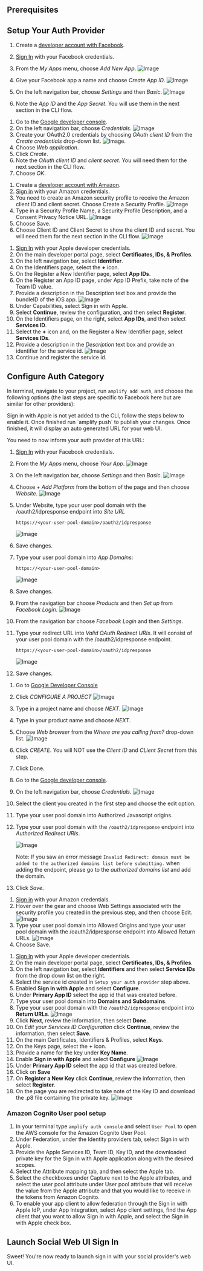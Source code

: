 ## Prerequisites

<inline-fragment platform="ios" src="~/lib/auth/fragments/ios/getting_started/10_preReq.md"></inline-fragment>
<inline-fragment platform="android" src="~/lib/auth/fragments/android/common_prereq.md"></inline-fragment>

## Setup Your Auth Provider

<amplify-block-switcher>
<amplify-block name="Facebook Login">

1. Create a [developer account with Facebook](https://developers.facebook.com/docs/facebook-login).

2. [Sign In](https://developers.facebook.com/) with your Facebook credentials.

3. From the *My Apps* menu, choose *Add New App*.
![Image](~/images/cognitoHostedUI/facebook1.png)

4. Give your Facebook app a name and choose *Create App ID*.
![Image](~/images/cognitoHostedUI/facebook2.png)

5. On the left navigation bar, choose *Settings* and then *Basic*.
![Image](~/images/cognitoHostedUI/facebook3.png)

6. Note the *App ID* and the *App Secret*. You will use them in the next section in the CLI flow.

</amplify-block>
<amplify-block name="Google Sign-In">

1. Go to the [Google developer console](https://console.developers.google.com).
2. On the left navigation bar, choose *Credentials*.
![Image](~/images/cognitoHostedUI/google5.png)
3. Create your OAuth2.0 credentials by choosing *OAuth client ID* from the *Create credentials* drop-down list.
![Image](~/images/cognitoHostedUI/google6.png).
4. Choose *Web application*.
5. Click *Create*.
6. Note the *OAuth client ID* and *client secret*. You will need them for the next section in the CLI flow.
7. Choose *OK*.

</amplify-block>
<amplify-block name="Login with Amazon">

1. Create a [developer account with Amazon](https://developer.amazon.com/login-with-amazon).
2. [Sign in](https://developer.amazon.com/loginwithamazon/console/site/lwa/overview.html) with your Amazon credentials.
3. You need to create an Amazon security profile to receive the Amazon client ID and client secret. Choose Create a Security Profile.
![Image](~/images/cognitoHostedUI/amazon1.png)
4. Type in a Security Profile Name, a Security Profile Description, and a Consent Privacy Notice URL.
![Image](~/images/cognitoHostedUI/amazon2.png)
5. Choose Save.
6. Choose Client ID and Client Secret to show the client ID and secret. You will need them for the next section in the CLI flow.
![Image](~/images/cognitoHostedUI/amazon3.png)

</amplify-block>

<amplify-block name="Sign in with Apple">

1. [Sign In](https://developer.apple.com/account/) with your Apple developer credentials.
2. On the main developer portal page, select **Certificates, IDs, & Profiles**.
3. On the left navigation bar, select **Identifier**.
4. On the Identifiers page, select the **+** icon.
5. On the Register a New Identifier page, select **App IDs**.
6. On the Register an App ID page, under App ID Prefix, take note of the Team ID value.
7. Provide a description in the Description text box and provide the bundleID of the iOS app.
![Image](~/images/cognitoHostedUI/apple1.png)
8. Under Capabilities, select Sign in with Apple.
9. Select **Continue**, review the configuration, and then select **Register**.
10. On the Identifiers page, on the right, select **App IDs**, and then select **Services ID**.
11. Select the **+** icon and, on the Register a New Identifier page, select **Services IDs**.
12. Provide a description in the *Description* text box and provide an identifier for the service id.
![Image](~/images/cognitoHostedUI/apple2.png)
13. Continue and register the service id.

</amplify-block>
</amplify-block-switcher>


## Configure Auth Category

In terminal, navigate to your project, run `amplify add auth`, and choose the following options (the last steps are specific to Facebook here but are similar for other providers):

<inline-fragment platform="android" src="~/lib/auth/fragments/android/social_signin_web_ui/10_cli_setup.md"></inline-fragment>
<inline-fragment platform="ios" src="~/lib/auth/fragments/ios/social_signin_web_ui/10_cli_setup.md"></inline-fragment>

<amplify-callout>
Sign in with Apple is not yet added to the CLI, follow the steps below to enable it.
</amplify-callout>
Once finished run `amplify push` to publish your changes. Once finished, it will display an auto generated URL for your web UI.

You need to now inform your auth provider of this URL:

<amplify-block-switcher>
<amplify-block name="Facebook Login">

1. [Sign In](https://developers.facebook.com/) with your Facebook credentials.
2. From the *My Apps* menu, choose *Your App*.
![Image](~/images/cognitoHostedUI/facebook1.png)
3. On the left navigation bar, choose *Settings* and then *Basic*.
![Image](~/images/cognitoHostedUI/facebook3.png)
4. Choose *+ Add Platform* from the bottom of the page and then choose *Website*.
![Image](~/images/cognitoHostedUI/facebook4.png)
5. Under Website, type your user pool domain with the /oauth2/idpresponse endpoint into *Site URL*

    `https://<your-user-pool-domain>/oauth2/idpresponse`

    ![Image](~/images/cognitoHostedUI/facebook5.png)
6. Save changes.
7. Type your user pool domain into *App Domains*:

    `https://<your-user-pool-domain>`

    ![Image](~/images/cognitoHostedUI/facebook6.png)
8. Save changes.
9. From the navigation bar choose *Products* and then *Set up* from *Facebook Login*.
![Image](~/images/cognitoHostedUI/facebook7.png)
10. From the navigation bar choose *Facebook Login* and then *Settings*.
11. Type your redirect URL into *Valid OAuth Redirect URIs*. It will consist of your user pool domain with the /oauth2/idpresponse endpoint.

    `https://<your-user-pool-domain>/oauth2/idpresponse`

    ![Image](~/images/cognitoHostedUI/facebook8.png)
12. Save changes.

</amplify-block>
<amplify-block name="Google Sign-In">

1. Go to [Google Developer Console](https://developers.google.com/identity/sign-in/web/sign-in)
2. Click *CONFIGURE A PROJECT*
![Image](~/images/cognitoHostedUI/google1.png)
3. Type in a project name and choose *NEXT*.
![Image](~/images/cognitoHostedUI/google2.png)
4. Type in your product name and choose *NEXT*.
5. Choose *Web browser* from the *Where are you calling from?* drop-down list.
![Image](~/images/cognitoHostedUI/google3.png)
6. Click *CREATE*. You will NOT use the *Client ID* and *CLient Secret* from this step.
7. Click Done.
8. Go to the [Google developer console](https://console.developers.google.com).
9. On the left navigation bar, choose *Credentials*.
![Image](~/images/cognitoHostedUI/google5.png)
10. Select the client you created in the first step and choose the edit option.
11. Type your user pool domain into Authorized Javascript origins.
12. Type your user pool domain with the `/oauth2/idpresponse` endpoint into *Authorized Redirect URIs*.

    ![Image](~/images/cognitoHostedUI/google7.png)

    Note: If you saw an error message `Invalid Redirect: domain must be added to the authorized domains list before submitting.` when adding the endpoint, please go to the *authorized domains list* and add the domain.
13. Click *Save*.

</amplify-block>
<amplify-block name="Login with Amazon">

1. [Sign in](https://developer.amazon.com/loginwithamazon/console/site/lwa/overview.html) with your Amazon credentials.
2. Hover over the gear and choose Web Settings associated with the security profile you created in the previous step, and then choose Edit.
![Image](~/images/cognitoHostedUI/amazon4.png)
3. Type your user pool domain into Allowed Origins and type your user pool domain with the /oauth2/idpresponse endpoint into Allowed Return URLs.
![Image](~/images/cognitoHostedUI/amazon5.png)
5. Choose Save.

</amplify-block>
<amplify-block name="Sign in with Apple">

1. [Sign In](https://developer.apple.com/account/) with your Apple developer credentials.
2. On the main developer portal page, select **Certificates, IDs, & Profiles**.
3. On the left navigation bar, select **Identifiers** and then select **Service IDs** from the drop down list on the right.
4. Select the service id created in `Setup your auth provider` step above.
5. Enabled **Sign In with Apple** and select **Configure**.
6. Under **Primary App ID** select the app id that was created before.
7. Type your user pool domain into **Domains and Subdomains**.
8. Type your user pool domain with the `/oauth2/idpresponse` endpoint into **Return URLs**.
![Image](~/images/cognitoHostedUI/apple3.png)
9. Click **Next**, review the information, then select **Done**.
10. On *Edit your Services ID Configuration* click **Continue**, review the information, then select **Save**.
11. On the main Certificates, Identifiers & Profiles, select **Keys**.
12. On the Keys page, select the **+** icon.
13. Provide a name for the key under **Key Name**.
14. Enable **Sign in with Apple** and select **Configure**
![Image](~/images/cognitoHostedUI/apple4.png)
15. Under **Primary App ID** select the app id that was created before.
16. Click on **Save**
17. On **Register a New Key** click **Continue**, review the information, then select **Register**.
18. On the page you are redirected to take note of the Key ID and download the .p8 file containing the private key.
![Image](~/images/cognitoHostedUI/apple5.png)

### Amazon Cognito User pool setup
1. In your terminal type `amplify auth console` and select `User Pool` to open the AWS console for the Amazon Cognito User Pool.
2. Under Federation, under the Identity providers tab, select Sign in with Apple.
3. Provide the Apple Services ID, Team ID, Key ID, and the downloaded private key for the Sign in with Apple application along with the desired scopes.
4. Select the Attribute mapping tab, and then select the Apple tab.
5. Select the checkboxes under Capture next to the Apple attributes, and select the user pool attribute under User pool attribute that will receive the value from the Apple attribute and that you would like to receive in the tokens from Amazon Cognito.
6. To enable your app client to allow federation through the Sign in with Apple IdP, under App Integration, select App client settings, find the App client that you want to allow Sign in with Apple, and select the Sign in with Apple check box.

</amplify-block>
</amplify-block-switcher>

<inline-fragment platform="ios" src="~/lib/auth/fragments/ios/signin_web_ui/20_platform_specific_setup.md"></inline-fragment>
<inline-fragment platform="android" src="~/lib/auth/fragments/android/signin_web_ui/20_platform_specific_setup.md"></inline-fragment>

## Launch Social Web UI Sign In
Sweet! You're now ready to launch sign in with your social provider's web UI.

<inline-fragment platform="android" src="~/lib/auth/fragments/android/social_signin_web_ui/20_signin.md"></inline-fragment>
<inline-fragment platform="ios" src="~/lib/auth/fragments/ios/social_signin_web_ui/20_signin.md"></inline-fragment>
